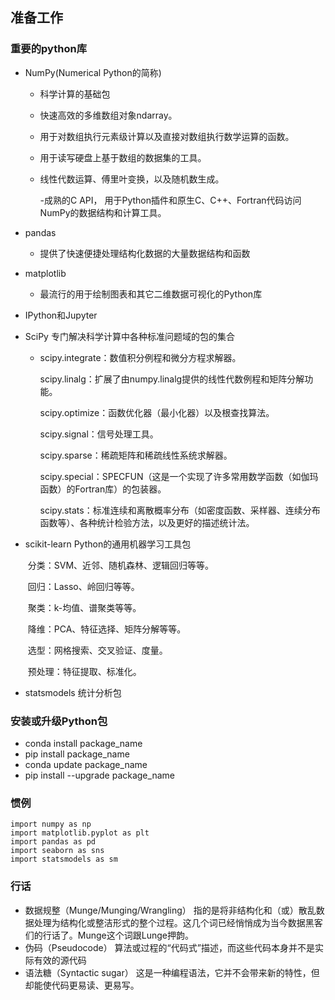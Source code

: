 

## 准备工作

### 重要的python库

* NumPy(Numerical Python的简称)

  * 科学计算的基础包

  * 快速高效的多维数组对象ndarray。

  * 用于对数组执行元素级计算以及直接对数组执行数学运算的函数。

  * 用于读写硬盘上基于数组的数据集的工具。

  * 线性代数运算、傅里叶变换，以及随机数生成。

    -成熟的C API， 用于Python插件和原生C、C++、Fortran代码访问NumPy的数据结构和计算工具。

* pandas

  * 提供了快速便捷处理结构化数据的大量数据结构和函数

* matplotlib

  * 最流行的用于绘制图表和其它二维数据可视化的Python库

* IPython和Jupyter

* SciPy 专门解决科学计算中各种标准问题域的包的集合

  * scipy.integrate：数值积分例程和微分方程求解器。

    scipy.linalg：扩展了由numpy.linalg提供的线性代数例程和矩阵分解功能。

    scipy.optimize：函数优化器（最小化器）以及根查找算法。

    scipy.signal：信号处理工具。

    scipy.sparse：稀疏矩阵和稀疏线性系统求解器。

    scipy.special：SPECFUN（这是一个实现了许多常用数学函数（如伽玛函数）的Fortran库）的包装器。

    scipy.stats：标准连续和离散概率分布（如密度函数、采样器、连续分布函数等）、各种统计检验方法，以及更好的描述统计法。

* scikit-learn Python的通用机器学习工具包

  ​	分类：SVM、近邻、随机森林、逻辑回归等等。

  ​	回归：Lasso、岭回归等等。

  ​	聚类：k-均值、谱聚类等等。

  ​	降维：PCA、特征选择、矩阵分解等等。

  ​	选型：网格搜索、交叉验证、度量。

  ​	预处理：特征提取、标准化。

* statsmodels  统计分析包

### 安装或升级Python包

* conda install package_name
* pip install package_name
* conda update package_name
* pip install --upgrade package_name

### 惯例

```
import numpy as np
import matplotlib.pyplot as plt
import pandas as pd
import seaborn as sns
import statsmodels as sm
```

### 行话

* 数据规整（Munge/Munging/Wrangling） 指的是将非结构化和（或）散乱数据处理为结构化或整洁形式的整个过程。这几个词已经悄悄成为当今数据黑客们的行话了。Munge这个词跟Lunge押韵。
* 伪码（Pseudocode） 算法或过程的“代码式”描述，而这些代码本身并不是实际有效的源代码
* 语法糖（Syntactic sugar） 这是一种编程语法，它并不会带来新的特性，但却能使代码更易读、更易写。

